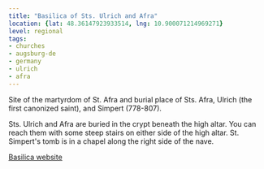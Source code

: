 ```yaml
---
title: "Basilica of Sts. Ulrich and Afra"
location: {lat: 48.36147923933514, lng: 10.900071214969271}
level: regional
tags:
- churches
- augsburg-de
- germany
- ulrich
- afra
---
```


Site of the martyrdom of St. Afra and burial place of Sts. Afra, Ulrich (the first canonized saint), and Simpert (778-807).

Sts. Ulrich and Afra are buried in the crypt beneath the high altar.  You can reach them with some steep stairs on either side of the high altar.  St. Simpert's tomb is in a chapel along the right side of the nave.

[Basilica website](https://ulrich-afra-anton.de)
